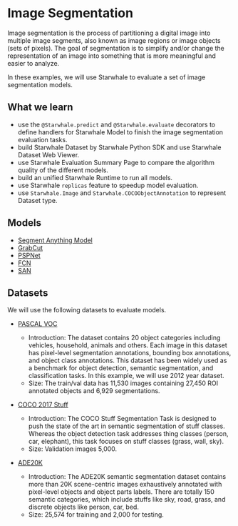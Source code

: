 Image Segmentation
======

Image segmentation is the process of partitioning a digital image into multiple image segments, also known as image regions or image objects (sets of pixels). The goal of segmentation is to simplify and/or change the representation of an image into something that is more meaningful and easier to analyze.

In these examples, we will use Starwhale to evaluate a set of image segmentation models.

What we learn
------

- use the `@Starwhale.predict` and `@Starwhale.evaluate` decorators to define handlers for Starwhale Model to finish the image segmentation evaluation tasks.
- build Starwhale Dataset by Starwhale Python SDK and use Starwhale Dataset Web Viewer.
- use Starwhale Evaluation Summary Page to compare the algorithm quality of the different models.
- build an unified Starwhale Runtime to run all models.
- use Starwhale `replicas` feature to speedup model evaluation.
- use `Starwhale.Image` and `Starwhale.COCOObjectAnnotation` to represent Dataset type.

Models
------

- [Segment Anything Model](https://segment-anything.com/)
- [GrabCut](https://docs.opencv.org/3.4/d8/d83/tutorial_py_grabcut.html)
- [PSPNet](https://github.com/qubvel/segmentation_models)
- [FCN](https://pytorch.org/vision/main/models/fcn.html)
- [SAN](https://github.com/MendelXu/SAN)

Datasets
------

We will use the following datasets to evaluate models.

- [PASCAL VOC](http://host.robots.ox.ac.uk/pascal/VOC/)

  - Introduction: The dataset contains 20 object categories including vehicles, household, animals and others. Each image in this dataset has pixel-level segmentation annotations, bounding box annotations, and object class annotations. This dataset has been widely used as a benchmark for object detection, semantic segmentation, and classification tasks. In this example, we will use 2012 year dataset.
  - Size: The train/val data has 11,530 images containing 27,450 ROI annotated objects and 6,929 segmentations.

- [COCO 2017 Stuff](https://cocodataset.org/#stuff-2017)

  - Introduction: The COCO Stuff Segmentation Task is designed to push the state of the art in semantic segmentation of stuff classes. Whereas the object detection task addresses thing classes (person, car, elephant), this task focuses on stuff classes (grass, wall, sky).
  - Size: Validation images 5,000.

- [ADE20K](https://groups.csail.mit.edu/vision/datasets/ADE20K/)

  - Introduction: The ADE20K semantic segmentation dataset contains more than 20K scene-centric images exhaustively annotated with pixel-level objects and object parts labels. There are totally 150 semantic categories, which include stuffs like sky, road, grass, and discrete objects like person, car, bed.
  - Size: 25,574 for training and 2,000 for testing.
